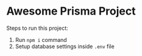 # Awesome Prisma Project
        
Steps to run this project:

1. Run `npm i` command
2. Setup database settings inside `.env` file